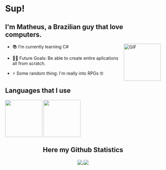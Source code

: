 # Sup!

## I'm Matheus, a Brazilian guy that love computers.
<img align="right" alt="GIF" height="120px" src="https://user-images.githubusercontent.com/74038190/240885248-ff1b5f32-9420-4dde-b2b9-ed2c0aa17459.gif"/>

- 📚 I’m currently learning C#

- 💪🏼 Future Goals: Be able to create entire aplications all from scratch.

- ⚡ Some random thing: I'm really into RPGs 🤓




## Languages that I use
<div>
<image align="center"height="120em" src="https://img.shields.io/badge/C%23-239120?style=for-the-badge&logo=c-sharp&logoColor=white" ">
<image align="center" height="120em" src="https://img.shields.io/badge/Java-ED8B00?style=for-the-badge&logo=openjdk&logoColor=white" >
</div>

<div>
  <h2 align="center"> Here my Github Statistics </h2>
  
  <div align="center"> 
     <a href="">
      <img align="center" src="https://github-readme-stats-sigma-five.vercel.app/api?username=MatBingo&show_icons=true&include_all_commits=true&count_private=true&theme=react&line_height=40" />
    </a>
    <a href="">
      <img align="center" src="https://github-readme-stats.vercel.app/api/top-langs/?username=MatBingo&theme=react&line_height=40&hide=css"/>
    </a>
</div>
